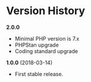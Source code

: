 # Version History

**2.0.0**

* Minimal PHP version is 7.x
* PHPStan upgrade
* Coding standard upgrade

**1.0.0** (2018-03-14)

* First stable release.
